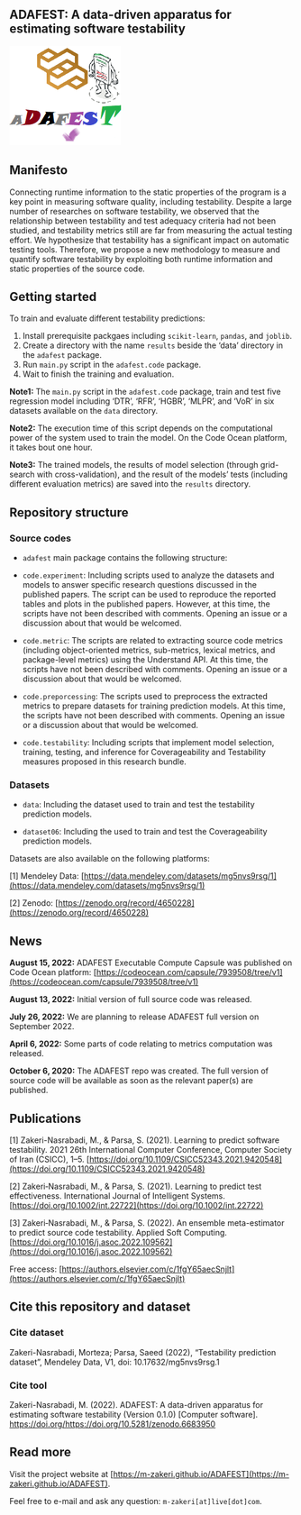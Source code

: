 ## ADAFEST: A data-driven apparatus for estimating software testability

![ADAFESTLOGO](./docs/figs/logo.png)

## Manifesto

Connecting runtime information to the static properties of the program is a key point in measuring software quality, including testability. Despite a large number of researches on software testability, we observed that the relationship between testability and test adequacy criteria had not been studied, and testability metrics still are far from measuring the actual testing effort. We hypothesize that testability has a significant impact on automatic testing tools. Therefore, we propose a new methodology to measure and quantify software testability by exploiting both runtime information and static properties of the source code.


## Getting started
To train and evaluate different testability predictions:

1. Install prerequisite packgaes including `scikit-learn`, `pandas`, and `joblib`.
2. Create a directory with the name `results` beside the ‘data’ directory in the `adafest` package.
3. Run `main.py` script in the `adafest.code` package. 
4. Wait to finish the training and evaluation.


**Note1:** The `main.py` script in the `adafest.code` package, train and test five regression model including ‘DTR’, ‘RFR’, ‘HGBR’, ‘MLPR’, and ‘VoR’ in six datasets available on the `data` directory.

**Note2:** The execution time of this script depends on the computational power of the system used to train the model. On the Code Ocean platform, it takes bout one hour. 

**Note3:** The trained models, the results of model selection (through grid-search with cross-validation), and the result of the models’ tests (including different evaluation metrics) are saved into the `results` directory. 


## Repository structure

### Source codes

* `adafest` main package contains the following structure:

* `code.experiment`: Including scripts used to analyze the datasets and models to answer specific research questions discussed in the published papers. The script can be used to reproduce the reported tables and plots in the published papers. However, at this time, the scripts have not been described with comments. Opening an issue or a discussion about that would be welcomed.

* `code.metric`: The scripts are related to extracting source code metrics (including object-oriented metrics, sub-metrics, lexical metrics, and package-level metrics) using the Understand API. At this time, the scripts have not been described with comments. Opening an issue or a discussion about that would be welcomed.

* `code.preporcessing`: The scripts used to preprocess the extracted metrics to prepare datasets for training prediction models. At this time, the scripts have not been described with comments. Opening an issue or a discussion about that would be welcomed.

* `code.testability`: Including scripts that implement model selection, training, testing, and inference for Coverageability and Testability measures proposed in this research bundle. 


### Datasets
* `data`: Including the dataset used to train and test the testability prediction models.

* `dataset06`: Including the used to train and test the Coverageability prediction models.

Datasets are also available on the following platforms:

[1] Mendeley Data: 
[https://data.mendeley.com/datasets/mg5nvs9rsg/1](https://data.mendeley.com/datasets/mg5nvs9rsg/1)

[2] Zenodo:
[https://zenodo.org/record/4650228](https://zenodo.org/record/4650228)


## News
**August 15, 2022:** ADAFEST Executable Compute Capsule was published on Code Ocean platform: 
[https://codeocean.com/capsule/7939508/tree/v1](https://codeocean.com/capsule/7939508/tree/v1)

**August 13, 2022:** Initial version of full source code was released. 

**July 26, 2022:** We are planning to release ADAFEST full version on September 2022.

**April 6, 2022:** Some parts of code relating to metrics computation was released.

**October 6, 2020:** The ADAFEST repo was created.
The full version of source code will be available as soon as the relevant paper(s) are published.


## Publications

[1] Zakeri-Nasrabadi, M., & Parsa, S. (2021). Learning to predict software testability. 2021 26th International Computer Conference, Computer Society of Iran (CSICC), 1–5. [https://doi.org/10.1109/CSICC52343.2021.9420548](https://doi.org/10.1109/CSICC52343.2021.9420548)

[2] Zakeri‐Nasrabadi, M., & Parsa, S. (2021). Learning to predict test effectiveness. International Journal of Intelligent Systems. [https://doi.org/10.1002/int.22722](https://doi.org/10.1002/int.22722)

[3] Zakeri‐Nasrabadi, M., & Parsa, S. (2022). An ensemble meta-estimator to predict source code testability. Applied Soft Computing. [https://doi.org/10.1016/j.asoc.2022.109562](https://doi.org/10.1016/j.asoc.2022.109562) 

Free access: 
[https://authors.elsevier.com/c/1fgY65aecSnjlt](https://authors.elsevier.com/c/1fgY65aecSnjlt)


## Cite this repository and dataset

### Cite dataset
Zakeri-Nasrabadi, Morteza; Parsa, Saeed (2022), “Testability prediction dataset”, Mendeley Data, V1, doi: 10.17632/mg5nvs9rsg.1

### Cite tool
Zakeri-Nasrabadi, M. (2022). ADAFEST: A data-driven apparatus for estimating software testability (Version 0.1.0) [Computer software]. https://doi.org/https://doi.org/10.5281/zenodo.6683950


## Read more
Visit the project website at [https://m-zakeri.github.io/ADAFEST](https://m-zakeri.github.io/ADAFEST).

Feel free to e-mail and ask any question: `m-zakeri[at]live[dot]com`.
